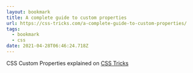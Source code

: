 ```yaml
---
layout: bookmark
title: A complete guide to custom properties
url: https://css-tricks.com/a-complete-guide-to-custom-properties/
tags:
  - bookmark
  - css
date: 2021-04-28T06:46:24.718Z
---
```

CSS Custom Properties explained on [CSS Tricks](https://www.css-tricks.com)